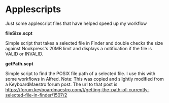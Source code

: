 # Applescripts
Just some applescript files that have helped speed up my workflow


**fileSize.scpt**

Simple script that takes a selected file in Finder and double checks the size against Nookpress's 20MB limit and displays a notification if the file is VALID or INVALID.

**getPath.scpt**

Simple script to find the POSIX file path of a selected file. I use this with some workflows in Alfred. Note: This was copied and slightly modified from a KeyboardMaestro forum post. The url to that post is https://forum.keyboardmaestro.com/t/getting-the-path-of-currently-selected-file-in-finder/1507/2
